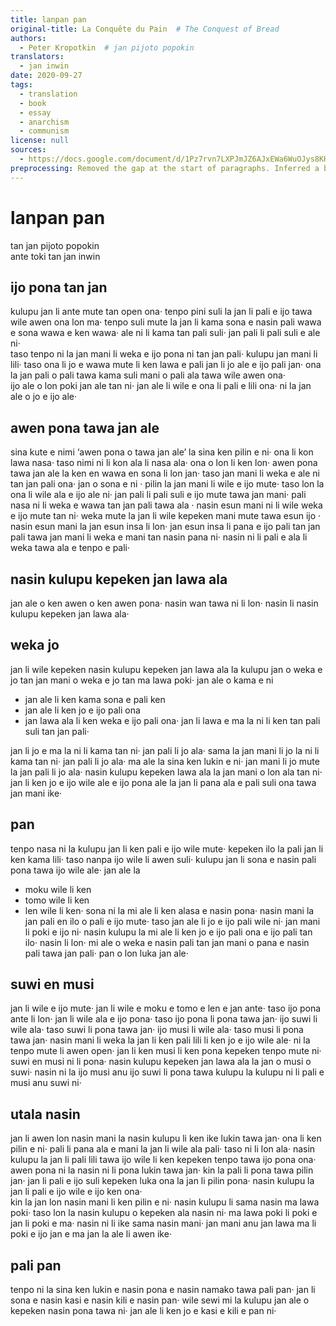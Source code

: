 ```yaml
---
title: lanpan pan
original-title: La Conquête du Pain  # The Conquest of Bread
authors:
  - Peter Kropotkin  # jan pijoto popokin
translators:
  - jan inwin
date: 2020-09-27
tags:
  - translation
  - book
  - essay
  - anarchism
  - communism
license: null
sources:
  - https://docs.google.com/document/d/1Pz7rvn7LXPJmJZ6AJxEWa6WuOJys8KHioXLtYkj0k-Q/edit
preprocessing: Removed the gap at the start of paragraphs. Inferred a bullet point not found in the original, likely ommited by mistake. 
---
```


# lanpan pan
tan jan pijoto popokin  \
ante toki tan jan inwin

## ijo pona tan jan 

kulupu jan li ante mute tan open ona· tenpo pini suli la jan li pali e ijo tawa wile  awen ona lon ma· tenpo suli mute la jan li kama sona e nasin pali wawa e sona wawa e  ken wawa· ale ni li kama tan pali suli· jan pali li pali suli e ale ni·  \
taso tenpo ni la jan mani li weka e ijo pona ni tan jan pali· kulupu jan mani li lili·  taso ona li jo e wawa mute li ken lawa e pali jan li jo ale e ijo pali jan· ona la jan pali o  pali tawa kama suli mani o pali ala tawa wile awen ona·  \
ijo ale o lon poki jan ale tan ni· jan ale li wile e ona li pali e lili ona· ni la jan ale o  jo e ijo ale· 

## awen pona tawa jan ale 
sina kute e nimi ‘awen pona o tawa jan ale’ la sina ken pilin e ni· ona li kon lawa  nasa· taso nimi ni li kon ala li nasa ala· ona o lon li ken lon· awen pona tawa jan ale la  ken en wawa en sona li lon jan· taso jan mani li weka e ale ni tan jan pali ona· jan o sona  e ni 
· pilin la jan mani li wile e ijo mute· taso lon la ona li wile ala e ijo ale ni· jan pali li pali suli e ijo mute tawa jan mani· pali nasa ni li weka e wawa tan jan pali tawa ala · nasin esun mani ni li wile weka e ijo mute tan ni· weka mute la jan li wile kepeken mani mute tawa esun ijo 
· nasin esun mani la jan esun insa li lon· jan esun insa li pana e ijo pali tan jan pali tawa jan mani li weka e mani tan nasin pana ni· nasin ni li pali e ala li weka tawa  ala e tenpo e pali·

## nasin kulupu kepeken jan lawa ala 
jan ale o ken awen o ken awen pona· nasin wan tawa ni li lon· nasin li nasin  kulupu kepeken jan lawa ala· 

## weka jo 
jan li wile kepeken nasin kulupu kepeken jan lawa ala la kulupu jan o weka e jo  tan jan mani o weka e jo tan ma lawa poki· jan ale o kama e ni 

* jan ale li ken kama sona e pali ken 
* jan ale li ken jo e ijo pali ona 
* jan lawa ala li ken weka e ijo pali ona· 
jan li lawa e ma la ni li ken tan pali suli tan jan pali·

jan li jo e ma la ni li kama tan ni· jan pali li jo ala· sama la jan mani li jo la ni li  kama tan ni· jan pali li jo ala· ma ale la sina ken lukin e ni· jan mani li jo mute la jan pali  li jo ala· 
nasin kulupu kepeken lawa ala la jan mani o lon ala tan ni· jan li ken jo e ijo wile  ale e ijo pona ale la jan li pana ala e pali suli ona tawa jan mani ike·

## pan 
tenpo nasa ni la kulupu jan li ken pali e ijo wile mute· kepeken ilo la pali jan li ken kama lili· taso nanpa ijo wile li awen suli· kulupu jan li sona e nasin pali pona tawa ijo wile ale· jan ale la 
* <!-- Inferred from original --> moku wile li ken
* tomo wile li ken
* len wile li ken· 
sona ni la mi ale li ken alasa e nasin pona· nasin mani la jan pali en ilo o pali e ijo mute·  taso jan ale li jo e ijo pali wile ni· jan mani li poki e ijo ni· nasin kulupu la mi ale li ken jo  e ijo pali ona e ijo pali tan ilo· nasin li lon· mi ale o weka e nasin pali tan jan mani o pana e nasin pali tawa jan pali· pan o lon luka jan ale· 

## suwi en musi 
jan li wile e ijo mute· jan li wile e moku e tomo e len e jan ante· taso ijo pona ante  li lon· jan li wile ala e ijo pona· taso ijo pona li pona tawa jan· ijo suwi li wile ala· taso  suwi li pona tawa jan· ijo musi li wile ala· taso musi li pona tawa jan· nasin mani li weka  la jan li ken pali lili li ken jo e ijo wile ale· ni la tenpo mute li awen open· jan li ken musi  li ken pona kepeken tenpo mute ni· suwi en musi ni li pona· nasin kulupu kepeken jan  lawa ala la jan o musi o suwi· nasin ni la ijo musi anu ijo suwi li pona tawa kulupu la  kulupu ni li pali e musi anu suwi ni· 

## utala nasin 
jan li awen lon nasin mani la nasin kulupu li ken ike lukin tawa jan· ona li ken  pilin e ni· pali li pana ala e mani la jan li wile ala pali· taso ni li lon ala· nasin kulupu la  jan li pali lili tawa ijo wile li ken kepeken tenpo tawa ijo pona ona· awen pona ni la nasin  ni li pona lukin tawa jan· kin la pali li pona tawa pilin jan· jan li pali e ijo suli kepeken  luka ona la jan li pilin pona· nasin kulupu la jan li pali e ijo wile e ijo ken ona·  \
kin la jan lon nasin mani li ken pilin e ni· nasin kulupu li sama nasin ma lawa  poki· taso lon la nasin kulupu o kepeken ala nasin ni· ma lawa poki li poki e jan li poki e  ma· nasin ni li ike sama nasin mani· jan mani anu jan lawa ma li poki e ijo jan e ma jan  la ale li awen ike· 

## pali pan 
tenpo ni la sina ken lukin e nasin pona e nasin namako tawa pali pan· jan li sona e nasin kasi e nasin kili e nasin pan· wile sewi mi la kulupu jan ale o kepeken nasin pona  tawa ni· jan ale li ken jo e kasi e kili e pan ni·
